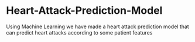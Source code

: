 # Heart-Attack-Prediction-Model
 Using Machine Learning we have made a heart attack prediction model that can predict heart attacks according to some patient features
